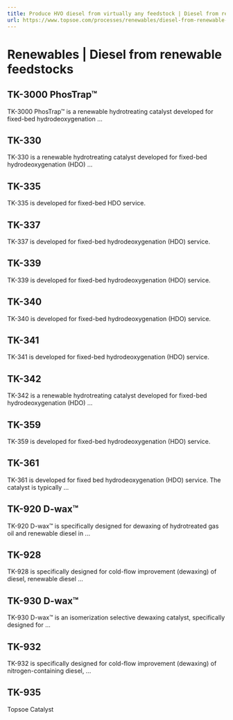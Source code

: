 ```yaml
---
title: Produce HVO diesel from virtually any feedstock | Diesel from renewable feedstocks | Renewables | Topsoe
url: https://www.topsoe.com/processes/renewables/diesel-from-renewable-feedstocks#main-content
---
```


# Renewables | Diesel from renewable feedstocks

## TK-3000 PhosTrap™

TK-3000 PhosTrap™ is a renewable hydrotreating catalyst developed for fixed-bed hydrodeoxygenation ...

## TK-330

TK-330 is a renewable hydrotreating catalyst developed for fixed-bed hydrodeoxygenation (HDO) ...

## TK-335

TK-335 is developed for fixed-bed HDO service.

## TK-337

TK-337 is developed for fixed-bed hydrodeoxygenation (HDO) service.

## TK-339

TK-339 is developed for fixed-bed hydrodeoxygenation (HDO) service.

## TK-340

TK-340 is developed for fixed-bed hydrodeoxygenation (HDO) service.

## TK-341

TK-341 is developed for fixed-bed hydrodeoxygenation (HDO) service.

## TK-342

TK-342 is a renewable hydrotreating catalyst developed for fixed-bed hydrodeoxygenation (HDO) ...

## TK-359

TK-359 is developed for fixed-bed hydrodeoxygenation (HDO) service.

## TK-361

TK-361 is developed for fixed bed hydrodeoxygenation (HDO) service. The catalyst is typically ...

## TK-920 D-wax™

TK-920 D-wax™ is specifically designed for dewaxing of hydrotreated gas oil and renewable diesel in ...

## TK-928

TK-928 is specifically designed for cold-flow improvement (dewaxing) of diesel, renewable diesel ...

## TK-930 D-wax™

TK-930 D-wax™ is an isomerization selective dewaxing catalyst, specifically designed for ...

## TK-932

TK-932 is specifically designed for cold-flow improvement (dewaxing) of nitrogen-containing diesel, ...

## TK-935

Topsoe Catalyst
